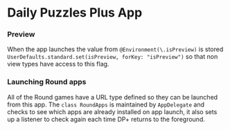#  Daily Puzzles Plus App

### Preview
When the app launches the value from `@Environment(\.isPreview)` is stored `UserDefaults.standard.set(isPreview, forKey: "isPreview")` so that non view types have access to this flag.

### Launching Round apps
All of the Round games have a URL type defined so they can be launched from this app. The `class RoundApps` is maintained by `AppDelegate` and checks to see which apps are already installed on app launch, it also sets up a listener to check again each time DP+ returns to the foreground.

